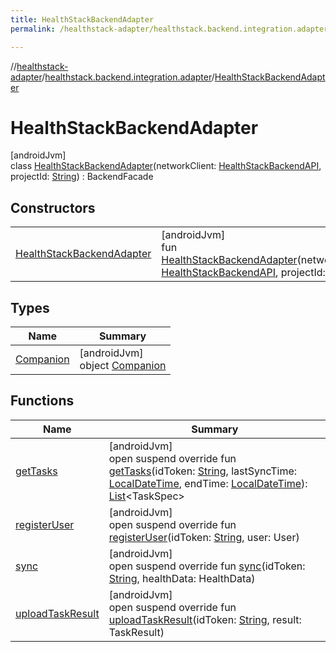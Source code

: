 ```yaml
---
title: HealthStackBackendAdapter
permalink: /healthstack-adapter/healthstack.backend.integration.adapter/-health-stack-backend-adapter/index.html

---
```

//[healthstack-adapter](../../../index.html)/[healthstack.backend.integration.adapter](../index.html)/[HealthStackBackendAdapter](index.html)



# HealthStackBackendAdapter



[androidJvm]\
class [HealthStackBackendAdapter](index.html)(networkClient: [HealthStackBackendAPI](../-health-stack-backend-a-p-i/index.html), projectId: [String](https://kotlinlang.org/api/latest/jvm/stdlib/kotlin/-string/index.html)) : BackendFacade



## Constructors


| | |
|---|---|
| [HealthStackBackendAdapter](-health-stack-backend-adapter.html) | [androidJvm]<br>fun [HealthStackBackendAdapter](-health-stack-backend-adapter.html)(networkClient: [HealthStackBackendAPI](../-health-stack-backend-a-p-i/index.html), projectId: [String](https://kotlinlang.org/api/latest/jvm/stdlib/kotlin/-string/index.html)) |


## Types


| Name | Summary |
|---|---|
| [Companion](-companion/index.html) | [androidJvm]<br>object [Companion](-companion/index.html) |


## Functions


| Name | Summary |
|---|---|
| [getTasks](get-tasks.html) | [androidJvm]<br>open suspend override fun [getTasks](get-tasks.html)(idToken: [String](https://kotlinlang.org/api/latest/jvm/stdlib/kotlin/-string/index.html), lastSyncTime: [LocalDateTime](https://developer.android.com/reference/kotlin/java/time/LocalDateTime.html), endTime: [LocalDateTime](https://developer.android.com/reference/kotlin/java/time/LocalDateTime.html)): [List](https://kotlinlang.org/api/latest/jvm/stdlib/kotlin.collections/-list/index.html)&lt;TaskSpec&gt; |
| [registerUser](register-user.html) | [androidJvm]<br>open suspend override fun [registerUser](register-user.html)(idToken: [String](https://kotlinlang.org/api/latest/jvm/stdlib/kotlin/-string/index.html), user: User) |
| [sync](sync.html) | [androidJvm]<br>open suspend override fun [sync](sync.html)(idToken: [String](https://kotlinlang.org/api/latest/jvm/stdlib/kotlin/-string/index.html), healthData: HealthData) |
| [uploadTaskResult](upload-task-result.html) | [androidJvm]<br>open suspend override fun [uploadTaskResult](upload-task-result.html)(idToken: [String](https://kotlinlang.org/api/latest/jvm/stdlib/kotlin/-string/index.html), result: TaskResult) |

